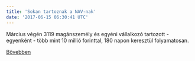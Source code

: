 ```yaml
---
title: 'Sokan tartoznak a NAV-nak'
date: '2017-06-15 06:30:41 UTC'
---
```


Március végén 3119 magánszemély és egyéni vállalkozó tartozott - egyenként - több mint 10 millió forinttal, 180 napon keresztül folyamatosan.


[Bővebben](http://ift.tt/2scXnyL)
